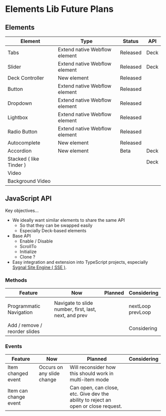 # Elements Lib Future Plans



## Elements

| Element                 | Type                          | Status   | API  |
| ----------------------- | ----------------------------- | -------- | ---- |
| Tabs                    | Extend native Webflow element | Released | Deck |
| Slider                  | Extend native Webflow element | Released | Deck |
| Deck Controller         | New element                   | Released |      |
| Button                  | Extend native Webflow element | Released |      |
| Dropdown                | Extend native Webflow element | Released |      |
| Lightbox                | Extend native Webflow element | Released |      |
| Radio Button            | Extend native Webflow element | Released |      |
| Autocomplete            | New element                   | Released |      |
| Accordion               | New element                   | Beta     | Deck |
| Stacked ( like Tinder ) |                               |          | Deck |
| Video                   |                               |          |      |
| Background Video        |                               |          |      |

## JavaScript API&#x20;

Key objectives...

* We ideally want similar elements to share the same API
  * So that they can be swapped easily&#x20;
  * Especially Deck-based elements
* Base API
  * Enable / Disable
  * ScrollTo
  * Initialize
  * Clone ?&#x20;
* Easy integration and extension into TypeScript projects, especially [Sygnal Site Engine ( SSE )](https://engine.sygnal.com).

### Methods&#x20;

| Feature                       | Now                                                   | Planned | Considering                  |
| ----------------------------- | ----------------------------------------------------- | ------- | ---------------------------- |
| Programmatic Navigation       | Navigate to slide number, first, last, next, and prev |         | <p>nextLoop <br>prevLoop</p> |
| Add / remove / reorder slides |                                                       |         | Considering                  |

### Events

| Feature               | Now                        | Planned                                                                              | Considering |
| --------------------- | -------------------------- | ------------------------------------------------------------------------------------ | ----------- |
| Item changed event    | Occurs on any slide change | Will reconsider how this should work in multi-item mode                              |             |
| Item can change event |                            | Can open, can close, etc.  Give dev the ability to reject an open or close request.  |             |







